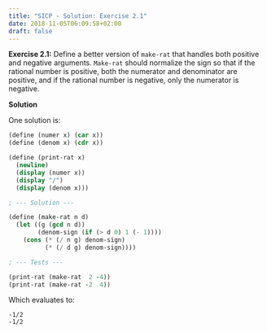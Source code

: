 ```yaml
---
title: "SICP - Solution: Exercise 2.1"
date: 2018-11-05T06:09:58+02:00
draft: false
---
```


**Exercise 2.1:** Define a better version of `make-rat` that handles both positive and negative arguments. `Make-rat` should normalize the sign so that if the rational number is positive, both the numerator and denominator are positive, and if the rational number is negative, only the numerator is negative.

**Solution**

One solution is:

```scheme
(define (numer x) (car x))
(define (denom x) (cdr x))

(define (print-rat x)
  (newline)
  (display (numer x))
  (display "/")
  (display (denom x)))

; --- Solution ---

(define (make-rat n d)
  (let ((g (gcd n d))
        (denom-sign (if (> d 0) 1 (- 1))))
    (cons (* (/ n g) denom-sign)
          (* (/ d g) denom-sign))))

; --- Tests ---

(print-rat (make-rat  2 -4))
(print-rat (make-rat -2  4))
```

Which evaluates to:

```
-1/2
-1/2
```
